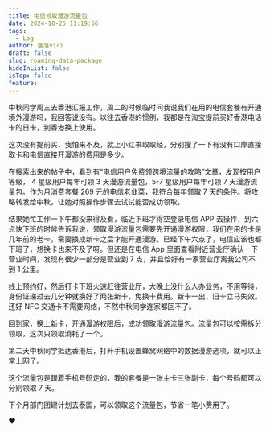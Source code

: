 ```yaml
---
title: 电信领取漫游流量包
date: 2024-10-25 11:19:56
tags:
  - Log
author: 落落vici
draft: false
slug: roaming-data-package
hideInList: false
isTop: false
feature:
---
```

中秋同学周三去香港汇报工作，周二的时候临时问我说我们在用的电信套餐有开通境外漫游吗，我回答说没有。以往去香港的惯例，我都是在淘宝提前买好香港电话卡的日卡，到香港换上使用。

这次没有提前买，我怕来不及，就上小红书取取经，分别搜了一下有没有口岸直接取卡和电信直接开漫游的费用是多少。

在搜索出来的帖子中，看到有“电信用户免费领跨境流量的攻略”文章，发现按用户等级， 4 星级用户每年可领 3 天漫游流量包，5-7 星级用户每年可领 7 天漫游流量包。作为月消费套餐 269 元的电信老韭菜，我符合每年领取 7 天的条件。将攻略转发给中秋，让她对照操作步骤去试试能否成功领取。

结果她忙工作一下午都没来得及看，临近下班才得空登录电信 APP 去操作，到六点快下班的时候告诉我说，领取漫游流量包需要先开通漫游权限，我们在用的卡是几年前的老卡，需要换成新卡之后才能开通漫游。已经下午六点了，电信应该也都下班了，想换卡也来不及了呀。但还是在电信 App 里面查看附近营业厅确认一下营业时间，发现有很少一部分是营业到 7 点，并且恰好有一家营业厅离我公司不到 1 公里。

线上预约好，然后打卡下班火速赶往营业厅，大晚上没什么人办业务，不用等待，身份证递过去几分钟就换好了两张新卡，免换卡费用。新卡一出，旧卡立马失效。还好 NFC 交通卡不需要网络，不然中秋同学连家都回不了。

回到家，换上新卡，开通漫游权限后，成功领取漫游流量包。流量包可以按需拆分领取，这次只领取消耗了一个。

第二天中秋同学抵达香港后，打开手机设置蜂窝网络中的数据漫游选项，就可以正常上网了。

这个流量包是跟着手机号码走的，我的套餐是一张主卡三张副卡，每个号码都可以分别领取 7 天。

下个月部门团建计划去泰国，可以领取这个流量包，节省一笔小费用了。


❤